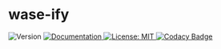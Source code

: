 # wase-ify
<p>
  <img alt="Version" src="https://img.shields.io/badge/version-0.1.0-blue.svg?cacheSeconds=2592000" />
  <a href="README.md" target="_blank">
    <img alt="Documentation" src="https://img.shields.io/badge/documentation-yes-brightgreen.svg" />
  </a>
  <a href="LICENSE" target="_blank">
    <img alt="License: MIT" src="https://img.shields.io/badge/License-MIT-yellow.svg" />
  </a>
<a href="https://www.codacy.com?utm_source=github.com&amp;utm_medium=referral&amp;utm_content=Mogakamo/wase-ify&amp;utm_campaign=Badge_Grade" target="_blank">
    <img alt="Codacy Badge" src="https://app.codacy.com/project/badge/Grade/9523e7c1797e486b842bd63bc7bc540f">
  </a>
  


